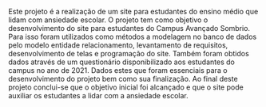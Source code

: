 Este projeto é a realização de um site para estudantes do ensino médio que 
lidam com ansiedade escolar. O projeto tem como objetivo o desenvolvimento do site 
para estudantes do Campus Avançado Sombrio. Para isso foram utilizados como 
métodos a modelagem no banco de dados pelo modelo entidade relacionamento, 
levantamento de requisitos, desenvolvimento de telas e programação do site. 
Também foram obtidos dados através de um questionário disponibilizado aos
estudantes do campus no ano de 2021. Dados estes que foram essenciais para o 
desenvolvimento do projeto bem como sua finalização. Ao final deste projeto conclui-se que o objetivo inicial foi alcançado e que o site pode auxiliar os estudantes a lidar 
com a ansiedade escolar.
